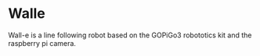 # Walle

Wall-e is a line following robot based on the GOPiGo3 robototics kit and the raspberry pi camera.

